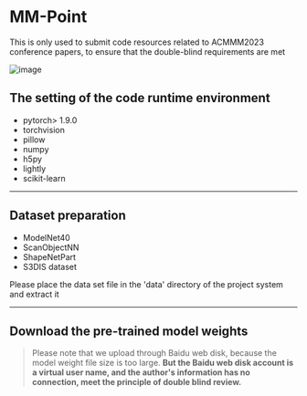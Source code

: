 # MM-Point
This is only used to submit code resources related to ACMMM2023 conference papers, to ensure that the double-blind requirements are met

![image](https://github.com/ACMMM-Submission-1018/MM-Point/assets/133339736/200a9a64-168a-4d1a-bcd7-a0ceb6f6be7a)


## The setting of the code runtime environment
- pytorch> 1.9.0
- torchvision
- pillow
- numpy
- h5py
- lightly
- scikit-learn

---

## Dataset preparation

- ModelNet40
- ScanObjectNN
- ShapeNetPart
- S3DIS dataset

Please place the data set file in the 'data' directory of the project system and extract it

---

## Download the pre-trained model weights
> Please note that we upload through Baidu web disk, because the model weight file size is too large. 
**But the Baidu web disk account is a virtual user name, and the author's information has no connection, meet the principle of double blind review.**


